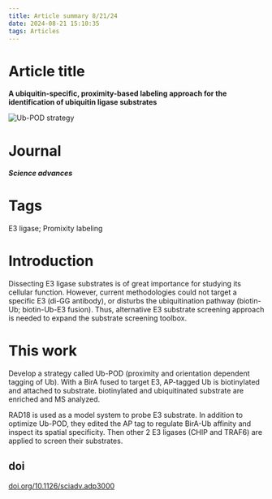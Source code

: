 ```yaml
---
title: Article summary 8/21/24
date: 2024-08-21 15:10:35
tags: Articles
---
```


# Article title

**A ubiquitin-specific, proximity-based labeling approach for the identification of ubiquitin ligase substrates**

![Ub-POD strategy](image-20240822234659049.png)

# Journal

***Science advances***

# Tags

E3 ligase; Promixity labeling

<!--more-->

# Introduction

Dissecting E3 ligase substrates is of great importance for studying its cellular function. However, current methodologies could not target a specific E3 (di-GG antibody), or disturbs the ubiquitination pathway (biotin-Ub; biotin-Ub-E3 fusion). Thus, alternative E3 substrate screening approach is needed to expand the substrate screening toolbox.

# This work

Develop a strategy called Ub-POD (proximity and orientation dependent tagging of Ub). With a BirA fused to target E3, AP-tagged Ub is biotinylated and attached to substrate. biotinylated and ubiquitinated substrate are enriched and MS analyzed.

RAD18 is used as a model system to probe E3 substrate. In addition to optimize Ub-POD, they edited the AP tag to regulate BirA-Ub affinity and inspect its spatial specificity. Then other 2 E3 ligases (CHIP and TRAF6) are applied to screen their substrates.

## doi

[doi.org/10.1126/sciadv.adp3000](https://doi.org/10.1126/sciadv.adp3000)

